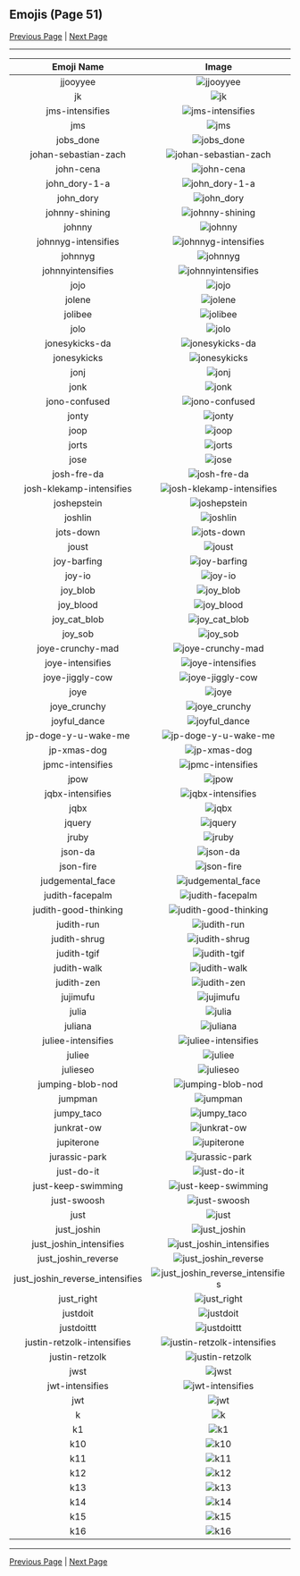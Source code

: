 
## Emojis (Page 51)

[Previous Page](/docs/hashicorp/page-j-0050.md)
  | [Next Page](/docs/hashicorp/page-k-0052.md)

<hr />

|Emoji Name|Image|
| :-: | :-: |
|jjooyyee| ![jjooyyee](/emojis/hashicorp/jjooyyee.png)|
|jk| ![jk](/emojis/hashicorp/jk.png)|
|jms-intensifies| ![jms-intensifies](/emojis/hashicorp/jms-intensifies.gif)|
|jms| ![jms](/emojis/hashicorp/jms.png)|
|jobs_done| ![jobs_done](/emojis/hashicorp/jobs_done.jpg)|
|johan-sebastian-zach| ![johan-sebastian-zach](/emojis/hashicorp/johan-sebastian-zach.png)|
|john-cena| ![john-cena](/emojis/hashicorp/john-cena.png)|
|john_dory-1-a| ![john_dory-1-a](/emojis/hashicorp/john_dory-1-a.jpg)|
|john_dory| ![john_dory](/emojis/hashicorp/john_dory.jpg)|
|johnny-shining| ![johnny-shining](/emojis/hashicorp/johnny-shining.png)|
|johnny| ![johnny](/emojis/hashicorp/johnny.png)|
|johnnyg-intensifies| ![johnnyg-intensifies](/emojis/hashicorp/johnnyg-intensifies.gif)|
|johnnyg| ![johnnyg](/emojis/hashicorp/johnnyg.png)|
|johnnyintensifies| ![johnnyintensifies](/emojis/hashicorp/johnnyintensifies.gif)|
|jojo| ![jojo](/emojis/hashicorp/jojo.png)|
|jolene| ![jolene](/emojis/hashicorp/jolene.png)|
|jolibee| ![jolibee](/emojis/hashicorp/jolibee.png)|
|jolo| ![jolo](/emojis/hashicorp/jolo.jpg)|
|jonesykicks-da| ![jonesykicks-da](/emojis/hashicorp/jonesykicks-da.png)|
|jonesykicks| ![jonesykicks](/emojis/hashicorp/jonesykicks.png)|
|jonj| ![jonj](/emojis/hashicorp/jonj.png)|
|jonk| ![jonk](/emojis/hashicorp/jonk.png)|
|jono-confused| ![jono-confused](/emojis/hashicorp/jono-confused.png)|
|jonty| ![jonty](/emojis/hashicorp/jonty.jpg)|
|joop| ![joop](/emojis/hashicorp/joop.jpg)|
|jorts| ![jorts](/emojis/hashicorp/jorts.png)|
|jose| ![jose](/emojis/hashicorp/jose.png)|
|josh-fre-da| ![josh-fre-da](/emojis/hashicorp/josh-fre-da.png)|
|josh-klekamp-intensifies| ![josh-klekamp-intensifies](/emojis/hashicorp/josh-klekamp-intensifies.gif)|
|joshepstein| ![joshepstein](/emojis/hashicorp/joshepstein.png)|
|joshlin| ![joshlin](/emojis/hashicorp/joshlin.png)|
|jots-down| ![jots-down](/emojis/hashicorp/jots-down.gif)|
|joust| ![joust](/emojis/hashicorp/joust.png)|
|joy-barfing| ![joy-barfing](/emojis/hashicorp/joy-barfing.png)|
|joy-io| ![joy-io](/emojis/hashicorp/joy-io.png)|
|joy_blob| ![joy_blob](/emojis/hashicorp/joy_blob.png)|
|joy_blood| ![joy_blood](/emojis/hashicorp/joy_blood.png)|
|joy_cat_blob| ![joy_cat_blob](/emojis/hashicorp/joy_cat_blob.png)|
|joy_sob| ![joy_sob](/emojis/hashicorp/joy_sob.png)|
|joye-crunchy-mad| ![joye-crunchy-mad](/emojis/hashicorp/joye-crunchy-mad.png)|
|joye-intensifies| ![joye-intensifies](/emojis/hashicorp/joye-intensifies.gif)|
|joye-jiggly-cow| ![joye-jiggly-cow](/emojis/hashicorp/joye-jiggly-cow.gif)|
|joye| ![joye](/emojis/hashicorp/joye.png)|
|joye_crunchy| ![joye_crunchy](/emojis/hashicorp/joye_crunchy.png)|
|joyful_dance| ![joyful_dance](/emojis/hashicorp/joyful_dance.gif)|
|jp-doge-y-u-wake-me| ![jp-doge-y-u-wake-me](/emojis/hashicorp/jp-doge-y-u-wake-me.png)|
|jp-xmas-dog| ![jp-xmas-dog](/emojis/hashicorp/jp-xmas-dog.png)|
|jpmc-intensifies| ![jpmc-intensifies](/emojis/hashicorp/jpmc-intensifies.gif)|
|jpow| ![jpow](/emojis/hashicorp/jpow.jpg)|
|jqbx-intensifies| ![jqbx-intensifies](/emojis/hashicorp/jqbx-intensifies.gif)|
|jqbx| ![jqbx](/emojis/hashicorp/jqbx.png)|
|jquery| ![jquery](/emojis/hashicorp/jquery.jpg)|
|jruby| ![jruby](/emojis/hashicorp/jruby.png)|
|json-da| ![json-da](/emojis/hashicorp/json-da.png)|
|json-fire| ![json-fire](/emojis/hashicorp/json-fire.gif)|
|judgemental_face| ![judgemental_face](/emojis/hashicorp/judgemental_face.png)|
|judith-facepalm| ![judith-facepalm](/emojis/hashicorp/judith-facepalm.png)|
|judith-good-thinking| ![judith-good-thinking](/emojis/hashicorp/judith-good-thinking.png)|
|judith-run| ![judith-run](/emojis/hashicorp/judith-run.png)|
|judith-shrug| ![judith-shrug](/emojis/hashicorp/judith-shrug.png)|
|judith-tgif| ![judith-tgif](/emojis/hashicorp/judith-tgif.png)|
|judith-walk| ![judith-walk](/emojis/hashicorp/judith-walk.png)|
|judith-zen| ![judith-zen](/emojis/hashicorp/judith-zen.png)|
|jujimufu| ![jujimufu](/emojis/hashicorp/jujimufu.jpg)|
|julia| ![julia](/emojis/hashicorp/julia.jpg)|
|juliana| ![juliana](/emojis/hashicorp/juliana.png)|
|juliee-intensifies| ![juliee-intensifies](/emojis/hashicorp/juliee-intensifies.gif)|
|juliee| ![juliee](/emojis/hashicorp/juliee.png)|
|julieseo| ![julieseo](/emojis/hashicorp/julieseo.jpg)|
|jumping-blob-nod| ![jumping-blob-nod](/emojis/hashicorp/jumping-blob-nod.gif)|
|jumpman| ![jumpman](/emojis/hashicorp/jumpman.png)|
|jumpy_taco| ![jumpy_taco](/emojis/hashicorp/jumpy_taco.gif)|
|junkrat-ow| ![junkrat-ow](/emojis/hashicorp/junkrat-ow.png)|
|jupiterone| ![jupiterone](/emojis/hashicorp/jupiterone.png)|
|jurassic-park| ![jurassic-park](/emojis/hashicorp/jurassic-park.png)|
|just-do-it| ![just-do-it](/emojis/hashicorp/just-do-it.png)|
|just-keep-swimming| ![just-keep-swimming](/emojis/hashicorp/just-keep-swimming.png)|
|just-swoosh| ![just-swoosh](/emojis/hashicorp/just-swoosh.png)|
|just| ![just](/emojis/hashicorp/just.png)|
|just_joshin| ![just_joshin](/emojis/hashicorp/just_joshin.jpg)|
|just_joshin_intensifies| ![just_joshin_intensifies](/emojis/hashicorp/just_joshin_intensifies.gif)|
|just_joshin_reverse| ![just_joshin_reverse](/emojis/hashicorp/just_joshin_reverse.png)|
|just_joshin_reverse_intensifies| ![just_joshin_reverse_intensifies](/emojis/hashicorp/just_joshin_reverse_intensifies.gif)|
|just_right| ![just_right](/emojis/hashicorp/just_right.png)|
|justdoit| ![justdoit](/emojis/hashicorp/justdoit.png)|
|justdoittt| ![justdoittt](/emojis/hashicorp/justdoittt.png)|
|justin-retzolk-intensifies| ![justin-retzolk-intensifies](/emojis/hashicorp/justin-retzolk-intensifies.gif)|
|justin-retzolk| ![justin-retzolk](/emojis/hashicorp/justin-retzolk.png)|
|jwst| ![jwst](/emojis/hashicorp/jwst.png)|
|jwt-intensifies| ![jwt-intensifies](/emojis/hashicorp/jwt-intensifies.gif)|
|jwt| ![jwt](/emojis/hashicorp/jwt.png)|
|k| ![k](/emojis/hashicorp/k.png)|
|k1| ![k1](/emojis/hashicorp/k1.png)|
|k10| ![k10](/emojis/hashicorp/k10.png)|
|k11| ![k11](/emojis/hashicorp/k11.png)|
|k12| ![k12](/emojis/hashicorp/k12.png)|
|k13| ![k13](/emojis/hashicorp/k13.png)|
|k14| ![k14](/emojis/hashicorp/k14.png)|
|k15| ![k15](/emojis/hashicorp/k15.png)|
|k16| ![k16](/emojis/hashicorp/k16.png)|

<hr/>

[Previous Page](/docs/hashicorp/page-j-0050.md)
  | [Next Page](/docs/hashicorp/page-k-0052.md)